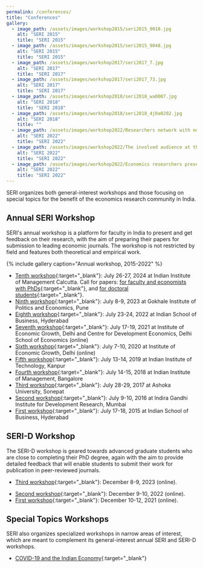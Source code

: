 ```yaml
---
permalink: /conferences/
title: "Conferences"
gallery:
  - image_path: /assets/images/workshop2015/seri2015_9010.jpg
    alt: "SERI 2015"
    title: "SERI 2015"
  - image_path: /assets/images/workshop2015/seri2015_9048.jpg
    alt: "SERI 2015"
    title: "SERI 2015"
  - image_path: /assets/images/workshop2017/seri2017_7.jpg
    alt: "SERI 2017"
    title: "SERI 2017"
  - image_path: /assets/images/workshop2017/seri2017_73.jpg
    alt: "SERI 2017"
    title: "SERI 2017"
  - image_path: /assets/images/workshop2018/seri2018_wa0007.jpg
    alt: "SERI 2018"
    title: "SERI 2018"
  - image_path: /assets/images/workshop2018/seri2018_4j0a0202.jpg
    alt: "SERI 2018"
    title: ""
  - image_path: /assets/images/workshop2022/Researchers network with new and past colleagues.jpg
    alt: "SERI 2022"
    title: "SERI 2022"
  - image_path: /assets/images/workshop2022/The involved audience at the SERI workshop.jpg
    alt: "SERI 2022"
    title: "SERI 2022"
  - image_path: /assets/images/workshop2022/Economics researchers present their papers at the two-day SERI, 2022 workshop .jpg
    alt: "SERI 2022"
    title: "SERI 2022"
---
```


SERI organizes both general-interest workshops and those focusing on special topics for the benefit of the economics research community in India.

## Annual SERI Workshop

SERI's annual workshop is a platform for faculty in India to present and get feedback on their research, with the aim of preparing their papers for submission to leading economic journals. The workshop is not restricted by field and features both theoretical and empirical work. 

{% include gallery caption="Annual workshop, 2015-2022" %}

* [Tenth workshop](#){:target="_blank"}: July 26-27, 2024 at Indian Institute of Management Calcutta. Call for papers: [for faculty and economists with PhDs](/conferences/workshop-2024-call-for-papers.pdf){:target="_blank"}, and [for doctoral students](/conferences/workshop-2024-call-for-papers-lightning.pdf){:target="_blank"}.  <!--(Deadline for submission: Jun 10, 2024.) -->
* [Ninth workshop](/conferences/workshop-2023.pdf){:target="_blank"}: July 8-9, 2023 at Gokhale Institute of Politics and Economics, Pune  
* [Eighth workshop](/conferences/workshop-2022.pdf){:target="_blank"}: July 23-24, 2022 at Indian School of Business, Hyderabad  
* [Seventh workshop](/conferences/workshop-2021.pdf){:target="_blank"}: July 17-19, 2021 at Institute of Economic Growth, Delhi and Centre for Development Economics, Delhi School of Economics (online)  
* [Sixth workshop](/conferences/workshop-2020.pdf){:target="_blank"}: July 7-10, 2020 at Institute of Economic Growth, Delhi (online)  
* [Fifth workshop](/conferences/workshop-2019.pdf){:target="_blank"}: July 13-14, 2019 at Indian Institute of Technology, Kanpur  
* [Fourth workshop](/conferences/workshop-2018.pdf){:target="_blank"}: July 14-15, 2018 at Indian Institute of Management, Bangalore  
* [Third workshop](/conferences/workshop-2017.pdf){:target="_blank"}: July 28-29, 2017 at Ashoka University, Sonepat  
* [Second workshop](/conferences/workshop-2016.pdf){:target="_blank"}: July 9-10, 2016 at Indira Gandhi Institute for Development Research, Mumbai  
* [First workshop](/conferences/workshop-2015.pdf){:target="_blank"}: July 17-18, 2015 at Indian School of Business, Hyderabad  

## SERI-D Workshop

The SERI-D workshop is geared towards advanced graduate students who are close to completing their PhD degree, again with the aim to provide detailed feedback that will enable students to submit their work for publication in peer-reviewed journals.  

* [Third workshop](/conferences/seri-d-2023.pdf){:target="_blank"}: December 8-9, 2023 (online). 
<!-- * Third workshop: December 8-9, 2023 (online). [Call for papers](/conferences/seri-d-2023-call-for-papers.pdf){:target="_blank"}. (Deadline for submission: Nov 8, 2023) -->
* [Second workshop](/conferences/seri-d-2022.pdf){:target="_blank"}: December 9-10, 2022 (online). 
* [First workshop](/conferences/seri-d-2021.pdf){:target="_blank"}: December 10-12, 2021 (online).

<!-- ![Call for Papers](/assets/images/serid_2023_call_for_papers.png) -->

## Special Topics Workshops

SERI also organizes specialized workshops in narrow areas of interest, which are meant to complement its general-interest annual SERI and SERI-D workshops.   

* [COVID-19 and the Indian Economy](/conferences/covid-2020.pdf){:target="_blank"}  
